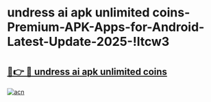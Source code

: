 # undress ai apk unlimited coins-Premium-APK-Apps-for-Android-Latest-Update-2025-!ltcw3

# <h2><a href="https://googleone.com">🔗👉 🔴 undress ai apk unlimited coins</a></h2>

[![acn](https://github.com/user-attachments/assets/0f9c940e-d8b0-45ae-aac7-cd30a18b3e1c)](https://googleone.com)

